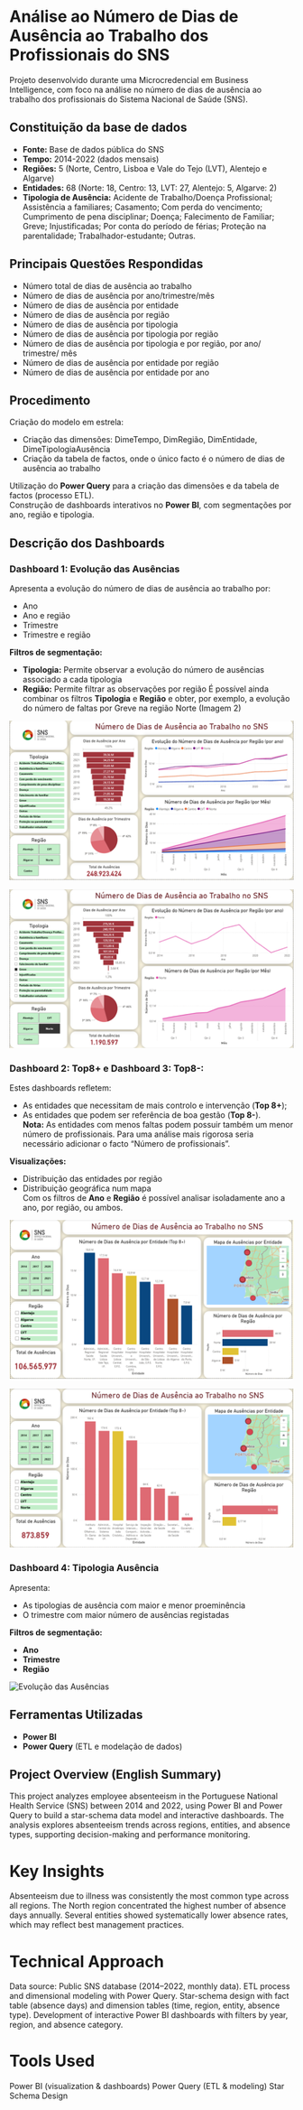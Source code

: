 # Análise ao Número de Dias de Ausência ao Trabalho dos Profissionais do SNS
Projeto desenvolvido durante uma Microcredencial em Business Intelligence, com foco na análise no número de dias de ausência ao trabalho dos profissionais do Sistema Nacional de Saúde (SNS).

## Constituição da base de dados
- **Fonte:** Base de dados pública do SNS
- **Tempo:** 2014-2022 (dados mensais)
- **Regiões:** 5 (Norte, Centro, Lisboa e Vale do Tejo (LVT), Alentejo e Algarve)
- **Entidades:** 68 (Norte: 18, Centro: 13, LVT: 27, Alentejo: 5, Algarve: 2)
- **Tipologia de Ausência:** Acidente de Trabalho/Doença Profissional; Assistência a familiares; Casamento; Com perda do vencimento; Cumprimento de pena disciplinar; Doença; Falecimento de Familiar; Greve; Injustificadas; Por conta do período de férias; Proteção na parentalidade; Trabalhador-estudante; Outras. 

## Principais Questões Respondidas
- Número total de dias de ausência ao trabalho  
- Número de dias de ausência por ano/trimestre/mês 
- Número de dias de ausência por entidade 
- Número de dias de ausência por região 
- Número de dias de ausência por tipologia 
- Número de dias de ausência por tipologia por região 
- Número de dias de ausência por tipologia e por região, por ano/ trimestre/ mês 
- Número de dias de ausência por entidade por região
- Número de dias de ausência por entidade por ano

## Procedimento
Criação do modelo em estrela:
- Criação das dimensões: DimeTempo, DimRegião, DimEntidade, DimeTipologiaAusência
- Criação da tabela de factos, onde o único facto é o número de dias de ausência ao trabalho

Utilização do **Power Query** para a criação das dimensões e da tabela de factos (processo ETL).  
Construção de dashboards interativos no **Power BI**, com segmentações por ano, região e tipologia.

## Descrição dos Dashboards

### Dashboard 1: Evolução das Ausências
Apresenta a evolução do número de dias de ausência ao trabalho por:
- Ano
- Ano e região
- Trimestre
- Trimestre e região

**Filtros de segmentação:**
- **Tipologia:** Permite observar a evolução do número de ausências associado a cada tipologia
- **Região:** Permite filtrar as observações por região
É possível ainda combinar os filtros **Tipologia** e **Região** e obter, por exemplo, a evolução do número de faltas por Greve na região Norte (Imagem 2)

![Evolução das Ausências](dashboards/Dashboard1_EvoluçãoAusências.png)

![Evolução das Ausências](dashboards/Visualização1_GreveNorte.png)

### Dashboard 2: Top8+ e Dashboard 3: Top8-:
Estes dashboards refletem:
- As entidades que necessitam de mais controlo e intervenção (**Top 8+**);
- As entidades que podem ser referência de boa gestão (**Top 8-**).  
**Nota:** As entidades com menos faltas podem possuir também um menor número de profissionais. Para uma análise mais rigorosa seria necessário adicionar o facto “Número de profissionais”.  

**Visualizações:**
- Distribuição das entidades por região
- Distribuição geográfica num mapa  
Com os filtros de **Ano** e **Região** é possível analisar isoladamente ano a ano, por região, ou ambos.

![Evolução das Ausências](dashboards/Dashboard2_Top8+.png)

![Evolução das Ausências](dashboards/Dashboard3_Top8-.png)


### Dashboard 4: Tipologia Ausência
Apresenta:
- As tipologias de ausência com maior e menor proeminência
- O trimestre com maior número de ausências registadas

**Filtros de segmentação:**
- **Ano**
- **Trimestre**
- **Região**

![Evolução das Ausências](dashboards/Dashboard4_TipologiaAusência.png)

## Ferramentas Utilizadas
- **Power BI**
- **Power Query** (ETL e modelação de dados)


## Project Overview (English Summary)

This project analyzes employee absenteeism in the Portuguese National Health Service (SNS) between 2014 and 2022, using Power BI and Power Query to build a star-schema data model and interactive dashboards. The analysis explores absenteeism trends across regions, entities, and absence types, supporting decision-making and performance monitoring.

# Key Insights
Absenteeism due to illness was consistently the most common type across all regions.
The North region concentrated the highest number of absence days annually.
Several entities showed systematically lower absence rates, which may reflect best management practices.

# Technical Approach
Data source: Public SNS database (2014–2022, monthly data).
ETL process and dimensional modeling with Power Query.
Star-schema design with fact table (absence days) and dimension tables (time, region, entity, absence type).
Development of interactive Power BI dashboards with filters by year, region, and absence category.

# Tools Used
Power BI (visualization & dashboards)
Power Query (ETL & modeling)
Star Schema Design
